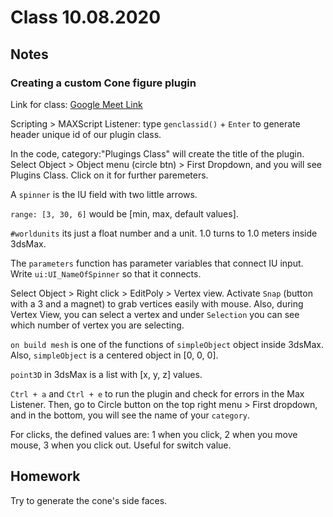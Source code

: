 # Class 10.08.2020

## Notes 

### Creating a custom Cone figure plugin

Link for class: [Google Meet Link](meet.google.com/swj-niyp-fca) <br />

Scripting > MAXScript Listener: type `genclassid()` + `Enter` to generate header unique id of our plugin class. <br />

In the code, category:"Plugings Class" will create the title of the plugin.  Select Object > Object menu (circle btn) > First Dropdown, and you will see Plugins Class. Click on it for further paremeters. <br />

A `spinner` is the IU field with two little arrows.<br />

`range: [3, 30, 6]` would be [min, max, default values].<br />

`#worldunits` its just a float number and a unit. 1.0 turns to 1.0 meters inside 3dsMax.<br />

The `parameters` function has parameter variables that connect IU input. Write `ui:UI_NameOfSpinner` so that it connects.<br />

Select Object > Right click > EditPoly > Vertex view. Activate `Snap` (button with a 3 and a magnet) to grab vertices easily with mouse. Also, during Vertex View, you can select a vertex and under `Selection` you can see which number of vertex you are selecting.<br />

`on build mesh` is one of the functions of `simpleObject` object inside 3dsMax. Also, `simpleObject` is a centered object in [0, 0, 0].<br />

`point3D` in 3dsMax is a list with [x, y, z] values.<br />

`Ctrl + a` and `Ctrl + e` to run the plugin and check for errors in the Max Listener. Then, go to Circle button on the top right menu > First dropdown, and in the bottom, you will see the name of your `category`.<br />

For clicks, the defined values are: 1 when you click, 2 when you move mouse, 3 when you click out. Useful for switch value.<br />

## Homework

Try to generate the cone's side faces.<br />

